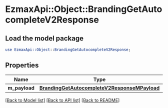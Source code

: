 # EzmaxApi::Object::BrandingGetAutocompleteV2Response

## Load the model package
```perl
use EzmaxApi::Object::BrandingGetAutocompleteV2Response;
```

## Properties
Name | Type | Description | Notes
------------ | ------------- | ------------- | -------------
**m_payload** | [**BrandingGetAutocompleteV2ResponseMPayload**](BrandingGetAutocompleteV2ResponseMPayload.md) |  | 

[[Back to Model list]](../README.md#documentation-for-models) [[Back to API list]](../README.md#documentation-for-api-endpoints) [[Back to README]](../README.md)


